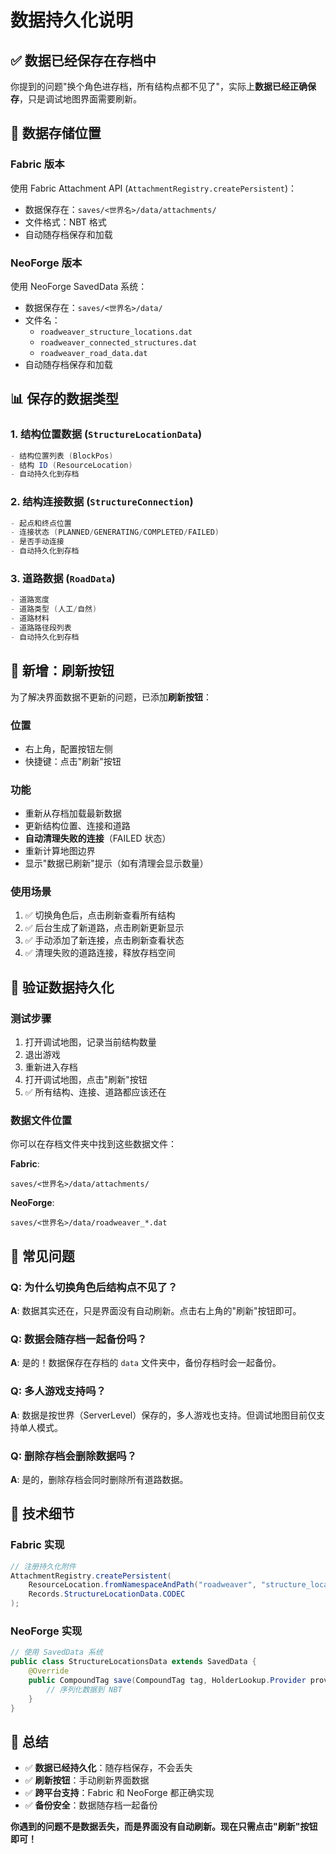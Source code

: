# 数据持久化说明

## ✅ 数据已经保存在存档中

你提到的问题"换个角色进存档，所有结构点都不见了"，实际上**数据已经正确保存**，只是调试地图界面需要刷新。

## 📁 数据存储位置

### **Fabric 版本**
使用 Fabric Attachment API (`AttachmentRegistry.createPersistent`)：
- 数据保存在：`saves/<世界名>/data/attachments/`
- 文件格式：NBT 格式
- 自动随存档保存和加载

### **NeoForge 版本**
使用 NeoForge SavedData 系统：
- 数据保存在：`saves/<世界名>/data/`
- 文件名：
  - `roadweaver_structure_locations.dat`
  - `roadweaver_connected_structures.dat`
  - `roadweaver_road_data.dat`
- 自动随存档保存和加载

## 📊 保存的数据类型

### 1. **结构位置数据** (`StructureLocationData`)
```java
- 结构位置列表 (BlockPos)
- 结构 ID (ResourceLocation)
- 自动持久化到存档
```

### 2. **结构连接数据** (`StructureConnection`)
```java
- 起点和终点位置
- 连接状态 (PLANNED/GENERATING/COMPLETED/FAILED)
- 是否手动连接
- 自动持久化到存档
```

### 3. **道路数据** (`RoadData`)
```java
- 道路宽度
- 道路类型 (人工/自然)
- 道路材料
- 道路路径段列表
- 自动持久化到存档
```

## 🔄 新增：刷新按钮

为了解决界面数据不更新的问题，已添加**刷新按钮**：

### **位置**
- 右上角，配置按钮左侧
- 快捷键：点击"刷新"按钮

### **功能**
- 重新从存档加载最新数据
- 更新结构位置、连接和道路
- **自动清理失败的连接**（FAILED 状态）
- 重新计算地图边界
- 显示"数据已刷新"提示（如有清理会显示数量）

### **使用场景**
1. ✅ 切换角色后，点击刷新查看所有结构
2. ✅ 后台生成了新道路，点击刷新更新显示
3. ✅ 手动添加了新连接，点击刷新查看状态
4. ✅ 清理失败的道路连接，释放存档空间

## 🎯 验证数据持久化

### **测试步骤**
1. 打开调试地图，记录当前结构数量
2. 退出游戏
3. 重新进入存档
4. 打开调试地图，点击"刷新"按钮
5. ✅ 所有结构、连接、道路都应该还在

### **数据文件位置**
你可以在存档文件夹中找到这些数据文件：

**Fabric**:
```
saves/<世界名>/data/attachments/
```

**NeoForge**:
```
saves/<世界名>/data/roadweaver_*.dat
```

## 🐛 常见问题

### Q: 为什么切换角色后结构点不见了？
**A**: 数据其实还在，只是界面没有自动刷新。点击右上角的"刷新"按钮即可。

### Q: 数据会随存档一起备份吗？
**A**: 是的！数据保存在存档的 `data` 文件夹中，备份存档时会一起备份。

### Q: 多人游戏支持吗？
**A**: 数据是按世界（ServerLevel）保存的，多人游戏也支持。但调试地图目前仅支持单人模式。

### Q: 删除存档会删除数据吗？
**A**: 是的，删除存档会同时删除所有道路数据。

## 🔧 技术细节

### **Fabric 实现**
```java
// 注册持久化附件
AttachmentRegistry.createPersistent(
    ResourceLocation.fromNamespaceAndPath("roadweaver", "structure_locations"),
    Records.StructureLocationData.CODEC
);
```

### **NeoForge 实现**
```java
// 使用 SavedData 系统
public class StructureLocationsData extends SavedData {
    @Override
    public CompoundTag save(CompoundTag tag, HolderLookup.Provider provider) {
        // 序列化数据到 NBT
    }
}
```

## 📝 总结

- ✅ **数据已经持久化**：随存档保存，不会丢失
- ✅ **刷新按钮**：手动刷新界面数据
- ✅ **跨平台支持**：Fabric 和 NeoForge 都正确实现
- ✅ **备份安全**：数据随存档一起备份

**你遇到的问题不是数据丢失，而是界面没有自动刷新。现在只需点击"刷新"按钮即可！**
